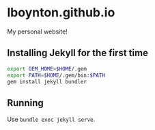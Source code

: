 lboynton.github.io
==================

My personal website!

## Installing Jekyll for the first time

```bash
export GEM_HOME=$HOME/.gem
export PATH=$HOME/.gem/bin:$PATH
gem install jekyll bundler
```

## Running

Use `bundle exec jekyll serve`.
